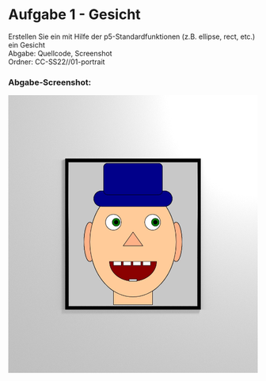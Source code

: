 # Aufgabe 1 - Gesicht

Erstellen Sie ein mit Hilfe der p5-Standardfunktionen (z.B. ellipse, rect, etc.) ein Gesicht \
Abgabe: Quellcode, Screenshot \
Ordner: CC-SS22/<nachname-vorname>/01-portrait

### Abgabe-Screenshot:

![Screenshot](Screenshot.jpeg)